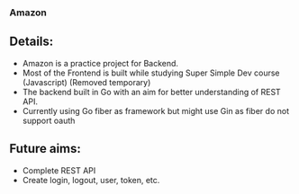 ### Amazon 
## Details:
 - Amazon is a practice project for Backend.
 - Most of the Frontend is built while studying Super Simple Dev course (Javascript) (Removed temporary)
 - The backend built in Go with an aim for better understanding of REST API.
 - Currently using Go fiber as framework but might use Gin as fiber do not support oauth
## Future aims:
 - Complete REST API
 - Create login, logout, user, token, etc. 
